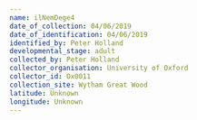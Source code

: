 ```yaml
---
name: ilNemDege4
date_of_collection: 04/06/2019
date_of_identification: 04/06/2019
identified_by: Peter Holland
developmental_stage: adult
collected_by: Peter Holland
collector_organisation: University of Oxford
collector_id: Ox0011
collection_site: Wytham Great Wood
latitude: Unknown
longitude: Unknown
---
```

